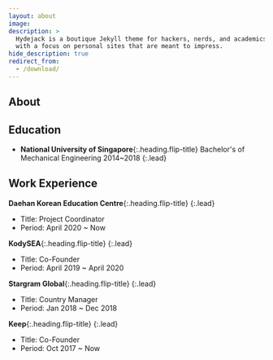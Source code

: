 ```yaml
---
layout: about
image:
description: >
  Hydejack is a boutique Jekyll theme for hackers, nerds, and academics,
  with a focus on personal sites that are meant to impress.
hide_description: true
redirect_from:
  - /download/
---
```


## About
<!--author-->

## Education
* **National University of Singapore**{:.heading.flip-title} Bachelor's of Mechanical Engineering 2014~2018
{:.lead}


## Work Experience
**Daehan Korean Education Centre**{:.heading.flip-title}
{:.lead}
* Title: Project Coordinator
* Period: April 2020 ~ Now

**KodySEA**{:.heading.flip-title}
{:.lead}
* Title: Co-Founder
* Period: April 2019 ~ April 2020

**Stargram Global**{:.heading.flip-title}
{:.lead}
* Title: Country Manager
* Period: Jan 2018 ~ Dec 2018

**Keep**{:.heading.flip-title}
{:.lead}
* Title: Co-Founder
* Period: Oct 2017 ~ Now